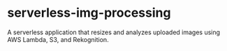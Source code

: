 # serverless-img-processing
A serverless application that resizes and analyzes uploaded images using AWS Lambda, S3, and Rekognition.
